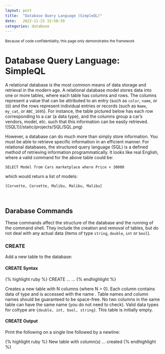 ```yaml
---
layout: post
title:  "Database Query Language (SimpleQL)"
date:   2022-11-21 15:50:39
categories: database
---
```

<small>Because of code confidentiality, this page only demonstrates the framework</small>
<br>
<h1>Database Query Language: SimpleQL</h1>
A relational database is the most common means of data storage and retrieval in the modern age. A relational database model stores data into one or more tables, where each table has columns and rows. The columns represent a value that can be attributed to an entry (such as <code>color</code>, <code>name</code>, or <code>ID</code>) and the rows represent individual entries or records (such as <code>Name</code>, <code>my_cat</code>, or <code>ABC_1695</code>). For instance, the table pictured below has each row corresponding to a car (a data type), and the columns group a car’s vendors, model, etc. such that this information can be easily retrieved.
<br>
![SQL1](/static/projects/SQL/SQL.png)
<p>However, a database can do much more than simply store information. You must be able to retrieve specific information in an efficient manner. For relational databases, the structured query language (SQL) is a defined method of retrieving information programmatically. It looks like real English, where a valid command for the above table could be:</p>
<pre><code>SELECT Model from Cars marketplace where Price < 30000
</code></pre>
<p>which would return a list of models:</p>
<pre><code>[Corvette, Corvette, Malibu, Malibu, Malibu]
</code></pre>
<br>
<h2>Darabase Commands</h2>
<p>These commands affect the structure of the database and the running of the command shell. They include the creation and removal of tables, but do not deal with any actual data (items of type <code>string</code>, <code>double</code>, <code>int</code> or <code>bool</code>).
</p>
<h3>CREATE</h3>
<p>Add a new table to the database:</p>
<h4>CREATE Syntax</h4>
{% highlight ruby %}
CREATE <tablename> <N> <coltype1> <coltype2> ... <coltypeN> <colname1> <colname2> ... <colnameN>
{% endhighlight %}
<p>Creates a new table with N columns (where N > 0). Each column contains data of type <code><coltype></code> and is accessed with the name <code><coltype></code>. Table names and column names should be guaranteed to be space-free. No two columns in the same table can have the same name (you do not need to check). Valid data types for coltype are <code>{double, int, bool, string}</code>. This table is initially empty.</p>
<h4>CREATE Output</h4>
<p>Print the following on a single line followed by a newline:</p>
{% highlight ruby %}
New table <tablename> with column(s) <colname1> <colname2> ... <colnameN> created
{% endhighlight %}

